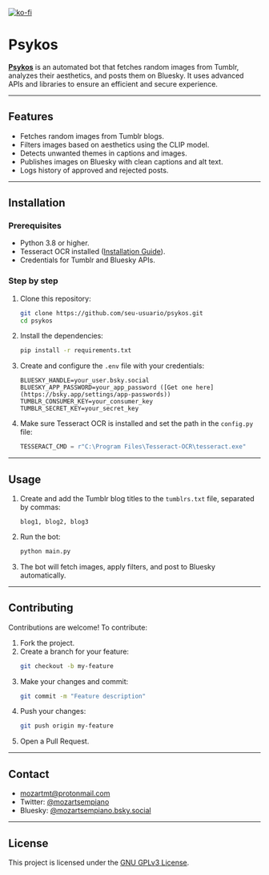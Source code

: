 [![ko-fi](https://ko-fi.com/img/githubbutton_sm.svg)](https://ko-fi.com/V7V81FVVVI)

# Psykos

**[Psykos](https://bsky.app/profile/psykos.bsky.social)** is an automated bot that fetches random images from Tumblr, analyzes their aesthetics, and posts them on Bluesky. It uses advanced APIs and libraries to ensure an efficient and secure experience.

---

## Features

- Fetches random images from Tumblr blogs.
- Filters images based on aesthetics using the CLIP model.
- Detects unwanted themes in captions and images.
- Publishes images on Bluesky with clean captions and alt text.
- Logs history of approved and rejected posts.

---

## Installation

### Prerequisites

- Python 3.8 or higher.
- Tesseract OCR installed ([Installation Guide](https://github.com/tesseract-ocr/tesseract)).
- Credentials for Tumblr and Bluesky APIs.

### Step by step

1. Clone this repository:

   ```bash
   git clone https://github.com/seu-usuario/psykos.git
   cd psykos
   ```

2. Install the dependencies:

   ```bash
   pip install -r requirements.txt
   ```

3. Create and configure the `.env` file with your credentials:

   ```properties
   BLUESKY_HANDLE=your_user.bsky.social
   BLUESKY_APP_PASSWORD=your_app_password ([Get one here](https://bsky.app/settings/app-passwords))
   TUMBLR_CONSUMER_KEY=your_consumer_key
   TUMBLR_SECRET_KEY=your_secret_key
   ```

4. Make sure Tesseract OCR is installed and set the path in the `config.py` file:
   ```python
   TESSERACT_CMD = r"C:\Program Files\Tesseract-OCR\tesseract.exe"
   ```

---

## Usage

1. Create and add the Tumblr blog titles to the `tumblrs.txt` file, separated by commas:

   ```
   blog1, blog2, blog3
   ```

2. Run the bot:

   ```bash
   python main.py
   ```

3. The bot will fetch images, apply filters, and post to Bluesky automatically.

---

## Contributing

Contributions are welcome! To contribute:

1. Fork the project.
2. Create a branch for your feature:
   ```bash
   git checkout -b my-feature
   ```
3. Make your changes and commit:
   ```bash
   git commit -m "Feature description"
   ```
4. Push your changes:
   ```bash
   git push origin my-feature
   ```
5. Open a Pull Request.

---

## Contact

- [mozartmt@protonmail.com](mailto:mozartmt@protonmail.com)
- Twitter: [@mozartsempiano](https://twitter.com/mozartsempiano)
- Bluesky: [‪@mozartsempiano.bsky.social‬](https://bsky.app/profile/mozartsempiano.bsky.social)

---

## License

This project is licensed under the [GNU GPLv3 License](LICENSE).

